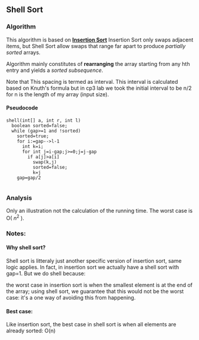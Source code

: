 ## Shell Sort

### Algorithm

This algorithm is based on [**Insertion Sort**](../insertion-sort)
Insertion Sort only swaps adjacent items, but Shell Sort allow swaps that range far apart to produce *partially sorted* arrays.

Algorithm mainly constitutes of **rearranging** the array starting from any hth entry and yields a *sorted subsequence*.

Note that This spacing is termed as interval. This interval is calculated based on Knuth's formula but in cp3 lab we took the initial interval to be n/2 for n is the length of my array (input size).

#### Pseudocode

```
shell(int[] a, int r, int l)
  boolean sorted=false;
  while (gap>=1 and !sorted)
    sorted=true;
    for i:=gap-->l-1
      int k=i;
      for int j=i-gap;j>=0;j=j-gap
        if a[j]>a[i]
          swap(k,j)
          sorted=false;
          k=j
    gap=gap/2
        
````

### Analysis

Only an illustration not the calculation of the running time. The worst case is O( $n^2$ ).

### Notes:

#### Why shell sort?

Shell sort is litteraly just another specific version of insertion sort, same logic applies. In fact, in insertion sort we actually have a shell sort with gap=1.
But we do shell because:

the worst case in insertion sort is when the smallest element is at the end of the array; using shell sort, we guarantee that this would not be the worst case: it's a one way of avoiding this from happening.

#### Best case:

Like insertion sort, the best case in shell sort is when all elements are already sorted: O(n)
